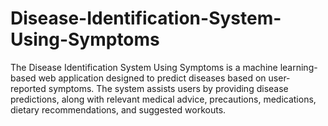 # Disease-Identification-System-Using-Symptoms
The Disease Identification System Using Symptoms is a machine learning-based web application designed to predict diseases based on user-reported symptoms. The system assists users by providing disease predictions, along with relevant medical advice, precautions, medications, dietary recommendations, and suggested workouts.
